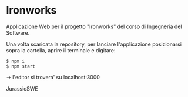 # Ironworks
Applicazione Web per il progetto "Ironworks" del corso di Ingegneria del Software.

Una volta scaricata la repository, per lanciare l'applicazione posizionarsi sopra la cartella, aprire il terminale e digitare:

    $ npm i
    $ npm start

-> l'editor si trovera' su localhost:3000

JurassicSWE
